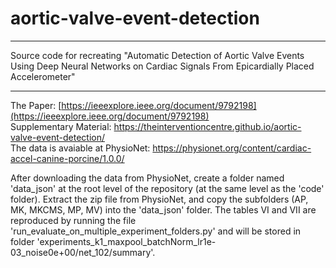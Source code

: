 # aortic-valve-event-detection

- - -

Source code for recreating "Automatic Detection of Aortic Valve Events Using Deep Neural Networks on Cardiac Signals From Epicardially Placed Accelerometer"

- - -

The Paper: [https://ieeexplore.ieee.org/document/9792198](https://ieeexplore.ieee.org/document/9792198) \
Supplementary Material: https://theinterventioncentre.github.io/aortic-valve-event-detection/ \
The data is avaiable at PhysioNet: https://physionet.org/content/cardiac-accel-canine-porcine/1.0.0/

After downloading the data from PhysioNet, create a folder named 'data_json' at the root level of the repository (at the same level as the 'code' folder). Extract the zip file from PhysioNet, and copy the subfolders (AP, MK, MKCMS, MP, MV) into the 'data_json' folder. The tables VI and VII are reproduced by running the file 'run_evaluate_on_multiple_experiment_folders.py' and will be stored in folder 'experiments_k1_maxpool_batchNorm_lr1e-03_noise0e+00/net_102/summary'.
